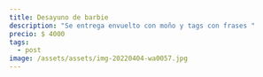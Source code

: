 ```yaml
---
title: Desayuno de barbie
description: "Se entrega envuelto con moño y tags con frases "
precio: $ 4000
tags:
  - post
image: /assets/assets/img-20220404-wa0057.jpg
---
```

